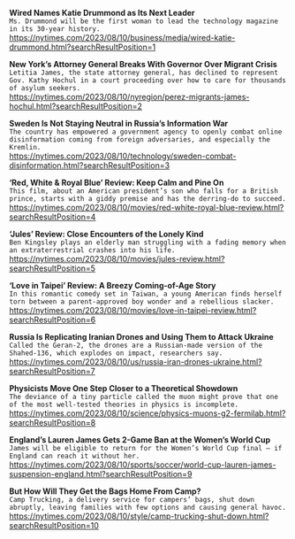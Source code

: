 **Wired Names Katie Drummond as Its Next Leader**\
`Ms. Drummond will be the first woman to lead the technology magazine in its 30-year history.`\
https://nytimes.com/2023/08/10/business/media/wired-katie-drummond.html?searchResultPosition=1

**New York’s Attorney General Breaks With Governor Over Migrant Crisis**\
`Letitia James, the state attorney general, has declined to represent Gov. Kathy Hochul in a court proceeding over how to care for thousands of asylum seekers.`\
https://nytimes.com/2023/08/10/nyregion/perez-migrants-james-hochul.html?searchResultPosition=2

**Sweden Is Not Staying Neutral in Russia’s Information War**\
`The country has empowered a government agency to openly combat online disinformation coming from foreign adversaries, and especially the Kremlin.`\
https://nytimes.com/2023/08/10/technology/sweden-combat-disinformation.html?searchResultPosition=3

**‘Red, White & Royal Blue’ Review: Keep Calm and Pine On**\
`This film, about an American president’s son who falls for a British prince, starts with a giddy premise and has the derring-do to succeed.`\
https://nytimes.com/2023/08/10/movies/red-white-royal-blue-review.html?searchResultPosition=4

**‘Jules’ Review: Close Encounters of the Lonely Kind**\
`Ben Kingsley plays an elderly man struggling with a fading memory when an extraterrestrial crashes into his life.`\
https://nytimes.com/2023/08/10/movies/jules-review.html?searchResultPosition=5

**‘Love in Taipei’ Review: A Breezy Coming-of-Age Story**\
`In this romantic comedy set in Taiwan, a young American finds herself torn between a parent-approved boy wonder and a rebellious slacker.`\
https://nytimes.com/2023/08/10/movies/love-in-taipei-review.html?searchResultPosition=6

**Russia Is Replicating Iranian Drones and Using Them to Attack Ukraine**\
`Called the Geran-2, the drones are a Russian-made version of the Shahed-136, which explodes on impact, researchers say.`\
https://nytimes.com/2023/08/10/us/russia-iran-drones-ukraine.html?searchResultPosition=7

**Physicists Move One Step Closer to a Theoretical Showdown**\
`The deviance of a tiny particle called the muon might prove that one of the most well-tested theories in physics is incomplete.`\
https://nytimes.com/2023/08/10/science/physics-muons-g2-fermilab.html?searchResultPosition=8

**England’s Lauren James Gets 2-Game Ban at the Women’s World Cup**\
`James will be eligible to return for the Women’s World Cup final — if England can reach it without her.`\
https://nytimes.com/2023/08/10/sports/soccer/world-cup-lauren-james-suspension-england.html?searchResultPosition=9

**But How Will They Get the Bags Home From Camp?**\
`Camp Trucking, a delivery service for campers’ bags, shut down abruptly, leaving families with few options and causing general havoc.`\
https://nytimes.com/2023/08/10/style/camp-trucking-shut-down.html?searchResultPosition=10

